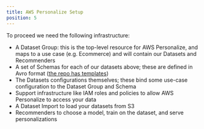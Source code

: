 ```yaml
---
title: AWS Personalize Setup
position: 5
---
```


To proceed we need the following infrastructure:

- A Dataset Group: this is the top-level resource for AWS Personalize, and maps to a use case (e.g. Ecommerce) and will contain our Datasets and Recommenders
- A set of Schemas for each of our datasets above; these are defined in Avro format ([the repo has templates](https://github.com/snowplow-incubator/dbt-snowplow-recommendations/tree/main/aws_personalize_utilities/schemas))
- The Datasets configurations themselves; these bind some use-case configuration to the Dataset Group and Schema
- Support infrastructure like IAM roles and policies to allow AWS Personalize to access your data
- A Dataset Import to load your datasets from S3
- Recommenders to choose a model, train on the dataset, and serve personalizations